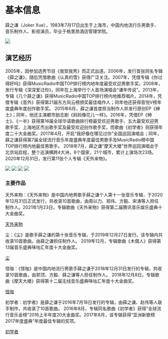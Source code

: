<!DOCTYPE html>
<html lang="zh-cn">
  <head>
  	<meta charset="utf-8"/>
  	<title>几个薛之谦</title>
  </head>
  <body>
  	<h1>基本信息</h1>
  	<p>薛之谦（Joker Xue），1983年7月17日出生于上海市，中国内地流行乐男歌手、音乐制作人、影视演员，毕业于格里昂酒店管理学院。</p>
  	<img src="https://img0.baidu.com/it/u=1581077007,2424569922&fm=253&fmt=auto&app=120&f=JPEG?w=650&h=434">
  	<h2>演艺经历</h2>
  	<p>2005年，因参加选秀节目《我型我秀》而正式出道。2006年，发行首张同名专辑《薛之谦》，随后凭借歌曲《认真的雪》获得广泛关注。2007年，凭借专辑《你过得好吗》获得MusicRadio中国TOP排行榜内地年度最受欢迎男歌手奖。2008年，发行专辑《深深爱过你》，同年在上海举行个人首场演唱会“谦年传说”。2013年，专辑《几个薛之谦》获得MusicRadio中国TOP排行榜内地推荐唱片。2014年，凭借专辑《意外》获得第21届东方风云榜颁奖最佳唱作人；同年他还获得音悦V榜年度盛典年度创作歌手奖。
2015年6月，薛之谦首度担当制作人并发行原创EP《绅士》；同年，他还主演都市励志剧《妈妈像花儿一样》。2016年，凭借EP《绅士》、《一半》获得第16届全球华语歌曲排行榜最受欢迎男歌手、五大最受欢迎男歌手奖、上海地区杰出歌手奖及最受欢迎创作歌手奖，而歌曲《初学者》则获得年度二十大金曲奖。2017年4月，开启“我好像在哪见过你”全国巡回演唱会；同年，薛之谦获得第7届全球流行音乐年度盛典年度最佳男歌手及MusicRadio榜中国TOP排行榜内地最佳男歌手。
2018年7月，薛之谦“摩天大楼”世界巡回演唱会于北京站启程，整个巡演横跨4大洲，8个国家，21个城市，累计上演场次23场。2020年12月31日，发行第11张个人专辑《天外来物》。</p>
    <img src="https://img0.baidu.com/it/u=1457847929,574955046&fm=26&fmt=auto">
    <img src="https://img2.baidu.com/it/u=2576649783,690195816&fm=26&fmt=auto">
    <img src="https://img1.baidu.com/it/u=3938646552,886885924&fm=26&fmt=auto">
    <img src="https://img2.baidu.com/it/u=2544577876,3315702732&fm=253&fmt=auto&app=120&f=JPEG?w=690&h=388">
     <h3>主要作品</h3>
     <p>天外来物：《天外来物》是中国内地男歌手薛之谦个人第十一张音乐专辑，于2020年12月31日正式发行，共收录10首歌曲，由周以力、郑伟、方毅、宋涛等人担任制作人。2021年1月23日，专辑歌曲《天外来物》获得第二届腾讯音乐娱乐盛典十大金曲奖。</p>
     <a href="https://bkimg.cdn.bcebos.com/pic/060828381f30e924b899baaaa34279061d950a7b595f?x-bce-process=image/resize,m_lfit,w_536,limit_1/format,f_jpg">天外来物</a>
     <p>尘：《尘》是歌手薛之谦的第十张音乐专辑，于2019年12月27日发行。该专辑内共收录10首歌曲，由薛之谦担任制作人。
2019年12月，专辑歌曲《木偶人》获得第13届音乐盛典咪咕汇年度十大金曲奖。</p>
     <a href="https://bkimg.cdn.bcebos.com/pic/5ab5c9ea15ce36d3e121a06235f33a87e950b1be?x-bce-process=image/resize,m_lfit,w_536,limit_1/format,f_jpg">尘</a>
     <p>怪咖：《怪咖》是中国内地流行男歌手薛之谦于2018年12月31日发行的专辑，共收录10首歌曲，由郭顶、方毅、薛之谦等人担任制作人。
2018年12月8日，专辑歌曲《摩天大楼》获得第十二届无线音乐盛典咪咕汇年度十大金曲奖。</p>	
     <a href="https://bkimg.cdn.bcebos.com/pic/d439b6003af33a87f728079acb5c10385243b5ec?x-bce-process=image/resize,m_lfit,w_536,limit_1/format,f_jpg">怪咖</a>
     <p>初学者：初学者》是薛之谦于2016年7月18日发行的专辑，由薛之谦、赵伟等人联手制作，共收录了10首歌曲。
     2016年8月，专辑同名歌曲《初学者》获得“全球流行音乐金榜”2016上半年度20大金曲奖。2017年8月，该专辑获得“亚洲新歌榜2017年度盛典”年度最佳专辑的奖项。</p>
     <a href="https://bkimg.cdn.bcebos.com/pic/d62a6059252dd42a6bc733360b3b5bb5c8eab864?x-bce-process=image/resize,m_lfit,w_536,limit_1/format,f_jpg">初学者</a>	
  </body>
</html>  
